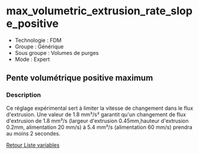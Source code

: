 # max_volumetric_extrusion_rate_slope_positive

* Technologie : FDM
* Groupe : Générique
* Sous groupe : Volumes de purges
* Mode : Expert 

## Pente volumétrique positive maximum

### Description

Ce réglage expérimental sert à limiter la vitesse de changement dans le flux d'extrusion.
Une valeur de 1.8 mm³/s² garantit qu'un changement de flux d'extrusion de 1.8 mm³/s (largeur d'extrusion 0.45mm,hauteur d'extrusion 0.2mm, alimentation 20 mm/s) à 5.4 mm³/s (alimentation 60 mm/s) prendra au moins 2 secondes.

[Retour Liste variables](variable_list.md)